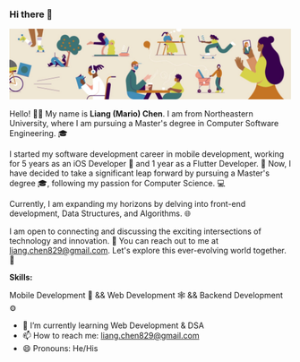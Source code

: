 ### Hi there 👋

<!--
**dexkum-2myzZy-jipzid/dexkum-2myzZy-jipzid** is a ✨ _special_ ✨ repository because its `README.md` (this file) appears on your GitHub profile.

Here are some ideas to get you started:

- 🔭 I’m currently working on ...
- 🌱 I’m currently learning ...
- 👯 I’m looking to collaborate on ...
- 🤔 I’m looking for help with ...
- 💬 Ask me about ...
- 📫 How to reach me: ...
- 😄 Pronouns: ...
- ⚡ Fun fact: ...
-->

![Header](https://github.com/dexkum-2myzZy-jipzid/dexkum-2myzZy-jipzid/blob/main/header.jpeg)

Hello! 👋🏻  My name is **Liang (Mario) Chen**. I am from Northeastern University, where I am pursuing a Master's degree in Computer Software Engineering. 🎓

I started my software development career in mobile development, working for 5 years as an iOS Developer 📱 and 1 year as a Flutter Developer. 🎨 Now, I have decided to take a significant leap forward by pursuing a Master's degree 🎓, following my passion for Computer Science. 💻

Currently, I am expanding my horizons by delving into front-end development, Data Structures, and Algorithms. 🌐

I am open to connecting and discussing the exciting intersections of technology and innovation. 🤝 You can reach out to me at liang.chen829@gmail.com. Let's explore this ever-evolving world together. 🚀

**Skills:**

Mobile Development 📱 && Web Development 🕸️ && Backend Development ⚙️



- 🌱 I’m currently learning Web Development & DSA
- 📫 How to reach me: liang.chen829@gmail.com
- 😄 Pronouns: He/His
